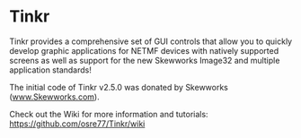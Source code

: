 Tinkr
=====

Tinkr provides a comprehensive set of GUI controls that allow you to quickly develop graphic applications for NETMF devices with natively supported screens as well as support for the new Skewworks Image32 and multiple application standards!

The initial code of Tinkr v2.5.0 was donated by Skewworks (www.Skewworks.com).

Check out the Wiki for more information and tutorials:
https://github.com/osre77/Tinkr/wiki
